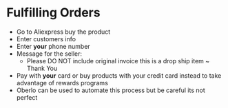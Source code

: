 # Fulfilling Orders
* Go to Aliexpress buy the product
* Enter customers info
* Enter **your** phone number
* Message for the seller:
  * Please DO NOT include original invoice this is a drop ship item ~ Thank You
* Pay with **your** card or buy products with your credit card instead to take advantage of rewards programs
* Oberlo can be used to automate this process but be careful its not perfect
